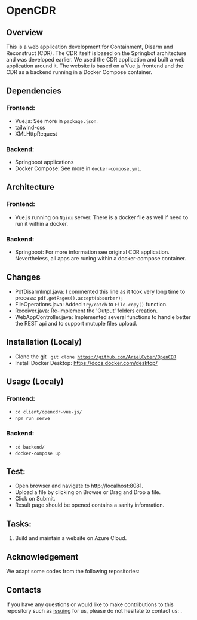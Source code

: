 # OpenCDR

## Overview
This is a web application development for Containment, Disarm and Reconstruct (CDR). The CDR itself is based on the Springbot architecture and was developed earlier. We used the CDR application and built a web application around it. The website is based on a Vue.js frontend and the CDR as a backend running in a Docker Compose container.
  
## Dependencies
### Frontend:
* Vue.js: See more in <code>package.json</code>.
* tailwind-css
* XMLHttpRequest
  
### Backend:
* Springboot applications
* Docker Compose: See more in <code>docker-compose.yml</code>.

## Architecture
### Frontend:
* Vue.js running on <code>Nginx</code> server. There is a docker file as well if need to run it within a docker.

### Backend:
* Springboot: For more information see original CDR application. Nevertheless, all apps are runing within a docker-compose container.

## Changes
* PdfDisarmImpl.java: I commented this line as it took very long time to process: <code>pdf.getPages().accept(absorber);</code>
* FileOperations.java: Added <code>try/catch</code> to <code>File.copy()</code> function.
* Receiver.java: Re-implement the 'Output' folders creation.
* WebAppController.java: Implemented several functions to handle better the REST api and to support mutuple files upload.

## Installation (Localy)
* Clone the git <code> git clone https://github.com/ArielCyber/OpenCDR</code>
* Install Docker Desktop: <url>https://docs.docker.com/desktop/</url>

## Usage (Localy)
### Frontend:
* <code>cd client/opencdr-vue-js/</code>
* <code>npm run serve</code>

### Backend:
* <code>cd backend/</code>
* <code>docker-compose up</code>

## Test:
* Open browser and navigate to <url>http://localhost:8081</url>. 
* Upload a file by clicking on Browse or Drag and Drop a file.
* Click on Submit.
* Result page should be opened contains a sanity infomration.


## Tasks:
1. Build and maintain a website on Azure Cloud.


## Acknowledgement
We adapt some codes from the following repositories:


## Contacts
If you have any questions or would like to make contributions to this repository such as [issuing](https://github.com/ArielCyber/opencdr-js/issues) for us, please do not hesitate to contact us: .
